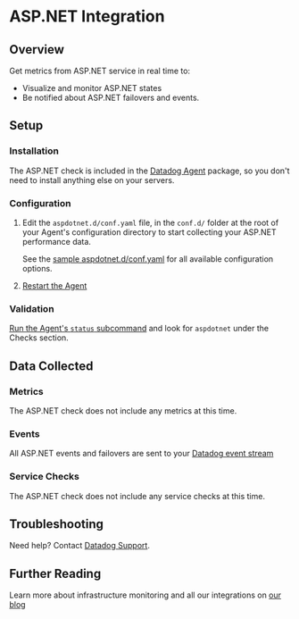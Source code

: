 # ASP.NET Integration

## Overview

Get metrics from ASP.NET service in real time to:

* Visualize and monitor ASP.NET states
* Be notified about ASP.NET failovers and events.

## Setup
### Installation

The ASP.NET check is included in the [Datadog Agent][1] package, so you don't need to install anything else on your servers.

### Configuration

1. Edit the `aspdotnet.d/conf.yaml` file, in the `conf.d/` folder at the root of your Agent's configuration directory to start collecting your ASP.NET performance data.

    See the [sample aspdotnet.d/conf.yaml][3] for all available configuration options.

2. [Restart the Agent][5]

### Validation

[Run the Agent's `status` subcommand][2] and look for `aspdotnet` under the Checks section.

## Data Collected
### Metrics
The ASP.NET check does not include any metrics at this time.

### Events
All ASP.NET events and failovers are sent to your [Datadog event stream][4]

### Service Checks
The ASP.NET check does not include any service checks at this time.

## Troubleshooting
Need help? Contact [Datadog Support][5].

## Further Reading
Learn more about infrastructure monitoring and all our integrations on [our blog][6]


[1]: https://app.datadoghq.com/account/settings#agent
[2]: https://docs.datadoghq.com/agent/faq/agent-commands/#agent-status-and-information
[3]: https://github.com/DataDog/integrations-core/blob/master/aspdotnet/datadog_checks/aspdotnet/data/conf.yaml.example
[4]: https://app.datadoghq.com/event/stream
[5]: https://docs.datadoghq.com/agent/faq/agent-commands/#start-stop-restart-the-agent
[6]: https://www.datadoghq.com/blog/
